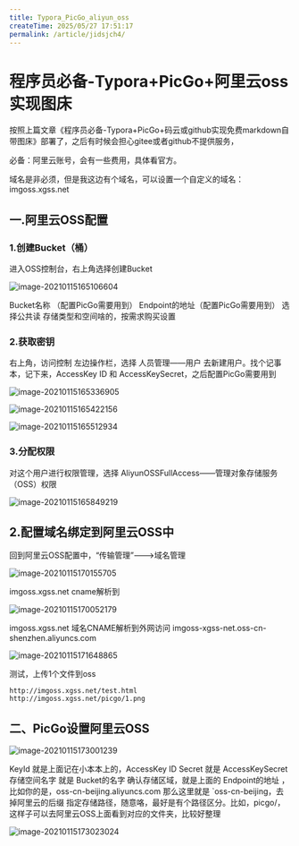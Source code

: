 ```yaml
---
title: Typora_PicGo_aliyun_oss
createTime: 2025/05/27 17:51:17
permalink: /article/jidsjch4/
---
```

# 程序员必备-Typora+PicGo+阿里云oss实现图床

按照上篇文章《程序员必备-Typora+PicGo+码云或github实现免费markdown自带图床》部署了，之后有时候会担心gitee或者github不提供服务，

必备：阿里云账号，会有一些费用，具体看官方。

域名是非必须，但是我这边有个域名，可以设置一个自定义的域名： imgoss.xgss.net



## 一.阿里云OSS配置

### 1.创建Bucket（桶）

进入OSS控制台，右上角选择创建Bucket

![image-20210115165106604](https://imgoss.xgss.net/picgo/image-20210115165106604.png?aliyun)

Bucket名称 （配置PicGo需要用到）
Endpoint的地址（配置PicGo需要用到）
选择公共读
存储类型和空间啥的，按需求购买设置

### 2.获取密钥

右上角，访问控制 左边操作栏，选择 人员管理——用户 去新建用户。找个记事本，记下来，AccessKey ID 和 AccessKeySecret，之后配置PicGo需要用到

![image-20210115165336905](https://imgoss.xgss.net/picgo/image-20210115165336905.png?aliyun)

![image-20210115165422156](https://imgoss.xgss.net/picgo/image-20210115165422156.png?aliyun)

![image-20210115165512934](https://imgoss.xgss.net/picgo/image-20210115165512934.png?aliyun)

### 3.分配权限

对这个用户进行权限管理，选择 AliyunOSSFullAccess——管理对象存储服务（OSS）权限

![image-20210115165849219](https://imgoss.xgss.net/picgo/image-20210115165849219.png?aliyun)

## 2.配置域名绑定到阿里云OSS中

回到阿里云OSS配置中，“传输管理”--->域名管理

![image-20210115170155705](https://imgoss.xgss.net/picgo/image-20210115170155705.png?aliyun)

imgoss.xgss.net cname解析到

![image-20210115170052179](https://imgoss.xgss.net/picgo/image-20210115170052179.png?aliyun)



imgoss.xgss.net 域名CNAME解析到外网访问 imgoss-xgss-net.oss-cn-shenzhen.aliyuncs.com

![image-20210115171648865](https://imgoss.xgss.net/picgo/image-20210115171648865.png?aliyun)



测试，上传1个文件到oss

```
http://imgoss.xgss.net/test.html 
http://imgoss.xgss.net/picgo/1.png
```



## 二、PicGo设置阿里云OSS

![image-20210115173001239](https://imgoss.xgss.net/picgo/image-20210115173001239.png?aliyun)

KeyId 就是上面记在小本本上的，AccessKey ID
Secret 就是 AccessKeySecret
存储空间名字 就是 Bucket的名字
确认存储区域，就是上面的 Endpoint的地址 ，比如你的是，oss-cn-beijing.aliyuncs.com 那么这里就是 `oss-cn-beijing，去掉阿里云的后缀
指定存储路径，随意咯，最好是有个路径区分。比如，picgo/，这样子可以去阿里云OSS上面看到对应的文件夹，比较好整理

![image-20210115173023024](http://imgoss.xgss.net/picgo/header.jpg)




